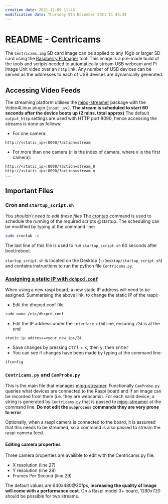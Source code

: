 ```yaml
---
creation date: 2021-12-09 11:43
modification date: Thursday 9th December 2021 11:43:34
---
```


# README - Centricams
The `Centricams.img` SD card image can be applied to any 16gb or larger SD card using the [Raspberry Pi Imager](https://www.raspberrypi.com/software/) tool.
This image is a pre-made build of the tools and scripts needed to automatically stream USB webcam and Pi Image Unit video over an `http` link.
Any number of USB devices can be served as the addresses to each of USB devices are dynamically generated.

## Accessing Video Feeds
The streaming platform utilises the [mjpg-streamer](https://github.com/jacksonliam/mjpg-streamer) package with the Video4Linux plugin (`input_uvc`).
**The stream is scheduled to start 60 seconds after the device boots up (2 mins. total approx)**
The default `output_http` settings are used with HTTP port 8090, hence accessing the streams is done as follows:
- For one camera:
```http
http://<static_ip>:8090/?action=stream
```
- For more than one camera (`n` is the index of camera, where `0` is the first camera):
```http
http://<static_ip>:8090/?action=stream_0
http://<static_ip>:8090/?action=stream_n
...
```

## Important Files
### Cron and `startup_script.sh`
*You shouldn't need to edit these files*
The [crontab](https://www.adminschoice.com/crontab-quick-reference) command is used to schedule the running of the required scripts @startup.
The scheduling can be modified by typing at the command line:
```bash
sudo crontab -e
```
The last line of this file is used to run `startup_script.sh` 60 seconds after boot/reboot.

`startup_script.sh`  is located on the Desktop (`~/Desktop/startup_script.sh`) and contains instructions to run the python file `Centricams.py`.


### [Assigning a static IP with `dchpcd.conf`](https://thepihut.com/blogs/raspberry-pi-tutorials/how-to-give-your-raspberry-pi-a-static-ip-address-update)
When using a new raspi board, a new static IP address will need to be assigned.
Summarising the above link, to change the static IP of the raspi:
- Edit the dhcpcd.conf file
```bash
sudo nano /etc/dhcpcd.conf
```
- Edit the IP address under the `interface eth0` line, ensuring `/24` is at the end
```nano
static ip_address=<your_new_ip>/24
```
- Save changes by pressing <kbd>Ctrl</kbd> + <kbd>x</kbd>, then <kbd>y</kbd>, then <kbd>Enter</kbd>
- You can see if changes have been made by typing at the command line:
```bash
ifconfig
```

### `Centricams.py` and `CamProbe.py`
This is the main file that manages [mjpg-streamer](https://github.com/jacksonliam/mjpg-streamer). 
Functionally `CamProbe.py` queries what devices are connected to the Raspi board and if an image can be recorded from them (i.e. they are webcams).
For each valid device, a string is generated by `Centricams.py` that is passed to [mjpg-streamer](https://github.com/jacksonliam/mjpg-streamer) at the command line.
**Do not edit the `subprocess` commands they are very prone to error**

Optionally, when a raspi camera is connected to the board, it is assumed that this needs to be streamed, so a command is also passed to stream the raspi camera feed.

#### Editing camera properties
Three camera properties are availible to edit with the Centricams.py file:
- X resolution (line 27)
- Y resolution (line 28)
- Frames Per Second (line 29)

The default values are 640x480@30fps, **increasing the quality of image will come with a performance cost**.
On a Raspi model 3+ board, 1280x720 should be possible for two streams.
